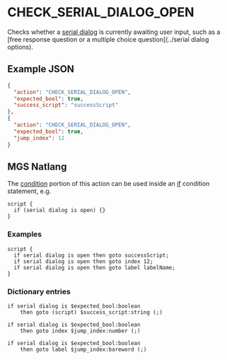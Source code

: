 # CHECK_SERIAL_DIALOG_OPEN

Checks whether a [serial dialog](../dialogs/serial_dialogs) is currently awaiting user input, such as a [free response question or a multiple choice question](../serial dialog options).

## Example JSON

```json
{
  "action": "CHECK_SERIAL_DIALOG_OPEN",
  "expected_bool": true,
  "success_script": "successScript"
},
{
  "action": "CHECK_SERIAL_DIALOG_OPEN",
  "expected_bool": true,
  "jump_index": 12
}
```

## MGS Natlang

The [condition](../actions/conditional_gotos) portion of this action can be used inside an [if](../mgs/advanced_syntax/if_and_else) condition statement, e.g.

```mgs
script {
  if (serial dialog is open) {}
}
```

### Examples

```mgs
script {
  if serial dialog is open then goto successScript;
  if serial dialog is open then goto index 12;
  if serial dialog is open then goto label labelName;
}
```

### Dictionary entries

```
if serial dialog is $expected_bool:boolean
    then goto (script) $success_script:string (;)

if serial dialog is $expected_bool:boolean
    then goto index $jump_index:number (;)

if serial dialog is $expected_bool:boolean
    then goto label $jump_index:bareword (;)
```
